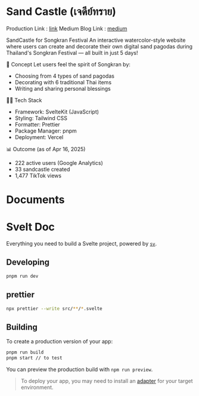 # Sand Castle (เจดีย์ทราย)
Production Link : [link](https://sandcastle-delta.vercel.app/)
Medium Blog Link : [medium](https://sandcastle-delta.vercel.app/)

SandCastle for Songkran Festival
An interactive watercolor-style website where users can create and decorate their own digital sand pagodas during Thailand's Songkran Festival — all built in just 5 days!

🎯 Concept
Let users feel the spirit of Songkran by:
- Choosing from 4 types of sand pagodas
- Decorating with 6 traditional Thai items
- Writing and sharing personal blessings

🧑‍💻 Tech Stack
- Framework: SvelteKit (JavaScript)
- Styling: Tailwind CSS
- Formatter: Prettier
- Package Manager: pnpm
- Deployment: Vercel

📊 Outcome (as of Apr 16, 2025)
- 222 active users (Google Analytics)
- 33 sandcastle created
- 1,477 TikTok views

# Documents

# Svelt Doc

Everything you need to build a Svelte project, powered by [`sv`](https://github.com/sveltejs/cli).

## Developing

```bash
pnpm run dev
```

## prettier

```bash
npx prettier --write src/**/*.svelte
```

## Building

To create a production version of your app:

```bash
pnpm run build
pnpm start // to test
```

You can preview the production build with `npm run preview`.

> To deploy your app, you may need to install an [adapter](https://svelte.dev/docs/kit/adapters) for your target environment.
